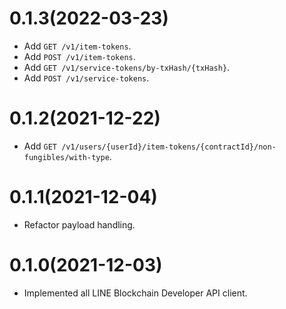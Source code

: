 # 0.1.3(2022-03-23)

- Add `GET /v1/item-tokens`.
- Add `POST /v1/item-tokens`.
- Add `GET /v1/service-tokens/by-txHash/{txHash}`.
- Add `POST /v1/service-tokens`.

# 0.1.2(2021-12-22)

- Add `GET /v1/users/{userId}/item-tokens/{contractId}/non-fungibles/with-type`.

# 0.1.1(2021-12-04)

- Refactor payload handling.

# 0.1.0(2021-12-03)

- Implemented all LINE Blockchain Developer API client.
